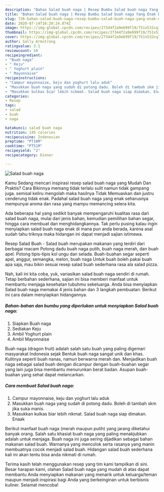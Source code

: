 ```yaml
---
description: "Bahan Salad buah naga | Resep Bumbu Salad buah naga Yang Enak Dan Mudah"
title: "Bahan Salad buah naga | Resep Bumbu Salad buah naga Yang Enak Dan Mudah"
slug: 726-bahan-salad-buah-naga-resep-bumbu-salad-buah-naga-yang-enak-dan-mudah
date: 2020-07-14T16:20:24.874Z
image: https://img-global.cpcdn.com/recipes/27344f2a9e699f19/751x532cq70/salad-buah-naga-foto-resep-utama.jpg
thumbnail: https://img-global.cpcdn.com/recipes/27344f2a9e699f19/751x532cq70/salad-buah-naga-foto-resep-utama.jpg
cover: https://img-global.cpcdn.com/recipes/27344f2a9e699f19/751x532cq70/salad-buah-naga-foto-resep-utama.jpg
author: Sally Armstrong
ratingvalue: 3.1
reviewcount: 10
recipeingredient:
- "Buah naga"
- " Keju"
- " Yoghurt plain"
- " Mayonnaise"
recipeinstructions:
- "Campur mayonnaise, keju dan yoghurt lalu aduk"
- "Masukkan buah naga yang sudah di potong dadu. Boleh di tambah skm jika suka manis."
- "Masukkan kulkas biar lebih nikmat. Salad buah naga siap dimakan. Enaak"
categories:
- Resep
tags:
- salad
- buah
- naga

katakunci: salad buah naga 
nutrition: 145 calories
recipecuisine: Indonesian
preptime: "PT10M"
cooktime: "PT51M"
recipeyield: "2"
recipecategory: Dinner

---
```



![Salad buah naga](https://img-global.cpcdn.com/recipes/27344f2a9e699f19/751x532cq70/salad-buah-naga-foto-resep-utama.jpg)

Kamu Sedang mencari inspirasi resep salad buah naga yang Mudah Dan Praktis? Cara Bikinnya memang tidak terlalu sulit namun tidak gampang juga. semisal keliru mengolah maka hasilnya Tidak Memuaskan dan justru cenderung tidak enak. Padahal salad buah naga yang enak seharusnya mempunyai aroma dan rasa yang mampu memancing selera kita.

Ada beberapa hal yang sedikit banyak mempengaruhi kualitas rasa dari salad buah naga, mulai dari jenis bahan, kemudian pemilihan bahan segar, hingga cara membuat dan menghidangkannya. Tak perlu pusing kalau ingin menyiapkan salad buah naga enak di mana pun anda berada, karena asal sudah tahu triknya maka hidangan ini dapat menjadi sajian istimewa.

Resep Salad Buah - Salad buah merupakan makanan yang terdiri dari berbagai macam Potong dadu buah naga putih, buah naga merah, dan buah apel. Potong tipis-tipis kol ungu dan selada. Buah-buahan segar seperti apel, anggur, semangka, melon, buah naga Untuk buah boleh pakai buah apa saja, mau bikin sesuai resep salad buah sederhana rasa ala salad pizza.


Nah, kali ini kita coba, yuk, variasikan salad buah naga sendiri di rumah. Tetap berbahan sederhana, sajian ini bisa memberi manfaat untuk membantu menjaga kesehatan tubuhmu sekeluarga. Anda bisa menyiapkan Salad buah naga memakai 4 jenis bahan dan 3 langkah pembuatan. Berikut ini cara dalam menyiapkan hidangannya.

<!--inarticleads1-->

##### Bahan-bahan dan bumbu yang diperlukan untuk menyiapkan Salad buah naga:

1. Siapkan Buah naga
1. Sediakan  Keju
1. Ambil  Yoghurt plain
1. Ambil  Mayonnaise


Buah naga (dragon fruit) adalah salah satu buah yang paling digemari masyarakat Indonesia sejak Bentuk buah naga sangat unik dan khas. Kulitnya seperti buah nanas, namun berwarna merah dan. Menjadikan buah naga sebagai salad buah dengan dicampur dengan buah-buahan segar yang lain juga bisa membantu menurunkan berat badan. Asupan buah-buahan yang sehat dapat melancarkan. 

<!--inarticleads2-->

##### Cara membuat Salad buah naga:

1. Campur mayonnaise, keju dan yoghurt lalu aduk
1. Masukkan buah naga yang sudah di potong dadu. Boleh di tambah skm jika suka manis.
1. Masukkan kulkas biar lebih nikmat. Salad buah naga siap dimakan. Enaak


Berikut manfaat buah naga (merah maupun putih) yang jarang diketahui banyak orang. Salah satu khasiat buah naga yang paling menakjubkan adalah untuk menjaga. Buah naga ini juga sering dijadikan sebagai bahan makanan salad buah. Warnanya yang mencolok serta rasanya yang manin membuatnya cocok menjadi salad buah. Hidangan salad buah sederhana kali ini akan tentu bisa anda nikmati di rumah. 

Terima kasih telah menggunakan resep yang tim kami tampilkan di sini. Besar harapan kami, olahan Salad buah naga yang mudah di atas dapat membantu Anda menyiapkan makanan yang menarik untuk keluarga/teman maupun menjadi inspirasi bagi Anda yang berkeinginan untuk berbisnis kuliner. Selamat mencoba!
